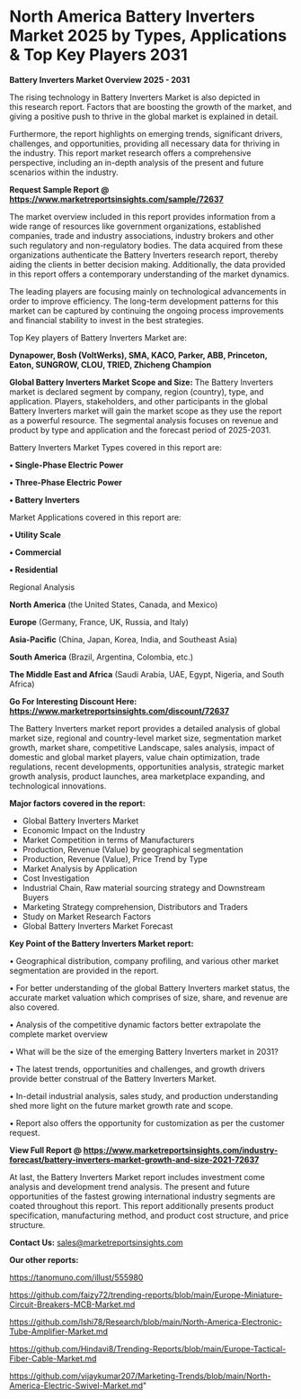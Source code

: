 # North America Battery Inverters Market 2025 by Types, Applications & Top Key Players 2031

<Strong> Battery Inverters Market Overview 2025 - 2031</strong>

The rising technology in Battery Inverters Market is also depicted in this research report. Factors that are boosting the growth of the market, and giving a positive push to thrive in the global market is explained in detail.

Furthermore, the report highlights on emerging trends, significant drivers, challenges, and opportunities, providing all necessary data for thriving in the industry. This report market research offers a comprehensive perspective, including an in-depth analysis of the present and future scenarios within the industry.

<strong>Request Sample Report @ <a href=https://www.marketreportsinsights.com/sample/72637>https://www.marketreportsinsights.com/sample/72637</a></strong>

The market overview included in this report provides information from a wide range of resources like government organizations, established companies, trade and industry associations, industry brokers and other such regulatory and non-regulatory bodies. The data acquired from these organizations authenticate the Battery Inverters research report, thereby aiding the clients in better decision making. Additionally, the data provided in this report offers a contemporary understanding of the market dynamics.

The leading players are focusing mainly on technological advancements in order to improve efficiency. The long-term development patterns for this market can be captured by continuing the ongoing process improvements and financial stability to invest in the best strategies.

Top Key players of Battery Inverters Market are:

<strong>Dynapower, Bosh (VoltWerks), SMA, KACO, Parker, ABB, Princeton, Eaton, SUNGROW, CLOU, TRIED, Zhicheng Champion</strong>

<strong><b>Global Battery Inverters Market Scope and Size:</b></strong>
The Battery Inverters market is declared segment by company, region (country), type, and application. Players, stakeholders, and other participants in the global Battery Inverters market will gain the market scope as they use the report as a powerful resource. The segmental analysis focuses on revenue and product by type and application and the forecast period of 2025-2031.

Battery Inverters Market Types covered in this report are:

<strong>• Single-Phase Electric Power

• Three-Phase Electric Power

• Battery Inverters</strong>

Market Applications covered in this report are:

<strong>• Utility Scale

• Commercial

• Residential</strong> 

Regional Analysis

<strong>North America</strong> (the United States, Canada, and Mexico)

<strong>Europe</strong> (Germany, France, UK, Russia, and Italy)

<strong>Asia-Pacific</strong> (China, Japan, Korea, India, and Southeast Asia)

<strong>South America</strong> (Brazil, Argentina, Colombia, etc.)

<strong>The Middle East and Africa</strong> (Saudi Arabia, UAE, Egypt, Nigeria, and South Africa)

<strong>Go For Interesting Discount Here: <a href=https://www.marketreportsinsights.com/discount/72637>https://www.marketreportsinsights.com/discount/72637</a></strong>

The Battery Inverters market report provides a detailed analysis of global market size, regional and country-level market size, segmentation market growth, market share, competitive Landscape, sales analysis, impact of domestic and global market players, value chain optimization, trade regulations, recent developments, opportunities analysis, strategic market growth analysis, product launches, area marketplace expanding, and technological innovations.

<strong><b>Major factors covered in the report:</b></strong>
<ul>
  <li>Global Battery Inverters Market </li>
  <li>Economic Impact on the Industry</li>
  <li>Market Competition in terms of Manufacturers</li>
  <li>Production, Revenue (Value) by geographical segmentation</li>
  <li>Production, Revenue (Value), Price Trend by Type</li>
  <li>Market Analysis by Application</li>
  <li>Cost Investigation</li>
  <li>Industrial Chain, Raw material sourcing strategy and Downstream Buyers</li>
  <li>Marketing Strategy comprehension, Distributors and Traders</li>
  <li>Study on Market Research Factors</li>
  <li>Global Battery Inverters Market Forecast</li>
</ul>

<strong><b>Key Point of the Battery Inverters Market report:</b></strong>

• Geographical distribution, company profiling, and various other market segmentation are provided in the report.

• For better understanding of the global Battery Inverters market status, the accurate market valuation which comprises of size, share, and revenue are also covered.

• Analysis of the competitive dynamic factors better extrapolate the complete market overview

• What will be the size of the emerging Battery Inverters market in 2031?

• The latest trends, opportunities and challenges, and growth drivers provide better construal of the Battery Inverters Market.

• In-detail industrial analysis, sales study, and production understanding shed more light on the future market growth rate and scope.

• Report also offers the opportunity for customization as per the customer request.

<strong><b>View Full Report @ <a href=https://www.marketreportsinsights.com/industry-forecast/battery-inverters-market-growth-and-size-2021-72637>https://www.marketreportsinsights.com/industry-forecast/battery-inverters-market-growth-and-size-2021-72637</a></b></strong>


At last, the Battery Inverters Market report includes investment come analysis and development trend analysis. The present and future opportunities of the fastest growing international industry segments are coated throughout this report. This report additionally presents product specification, manufacturing method, and product cost structure, and price structure.

<strong>Contact Us:</strong>
sales@marketreportsinsights.com

<strong>Our other reports:</strong>

<a href=https://tanomuno.com/illust/555980>https://tanomuno.com/illust/555980</a>

<a href=https://github.com/faizy72/trending-reports/blob/main/Europe-Miniature-Circuit-Breakers-MCB-Market.md>https://github.com/faizy72/trending-reports/blob/main/Europe-Miniature-Circuit-Breakers-MCB-Market.md</a>

<a href=https://github.com/Ishi78/Research/blob/main/North-America-Electronic-Tube-Amplifier-Market.md>https://github.com/Ishi78/Research/blob/main/North-America-Electronic-Tube-Amplifier-Market.md</a>

<a href=https://github.com/Hindavi8/Trending-Reports/blob/main/Europe-Tactical-Fiber-Cable-Market.md>https://github.com/Hindavi8/Trending-Reports/blob/main/Europe-Tactical-Fiber-Cable-Market.md</a>

<a href=https://github.com/vijaykumar207/Marketing-Trends/blob/main/North-America-Electric-Swivel-Market.md>https://github.com/vijaykumar207/Marketing-Trends/blob/main/North-America-Electric-Swivel-Market.md</a>"
